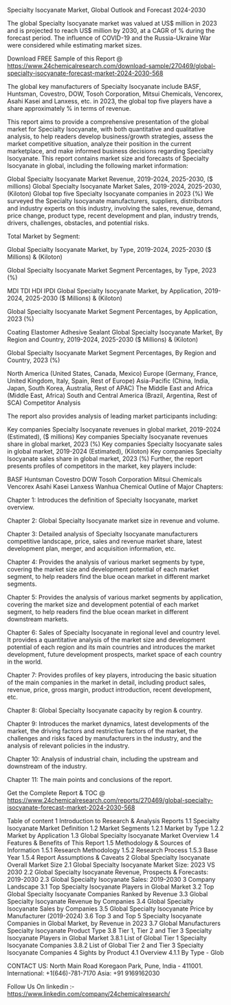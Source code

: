 Specialty Isocyanate Market, Global Outlook and Forecast 2024-2030

The global Specialty Isocyanate market was valued at US$ million in 2023 and is projected to reach US$ million by 2030, at a CAGR of % during the forecast period. The influence of COVID-19 and the Russia-Ukraine War were considered while estimating market sizes.

Download FREE Sample of this Report @ https://www.24chemicalresearch.com/download-sample/270469/global-specialty-isocyanate-forecast-market-2024-2030-568

The global key manufacturers of Specialty Isocyanate include BASF, Huntsman, Covestro, DOW, Tosoh Corporation, Mitsui Chemicals, Vencorex, Asahi Kasei and Lanxess, etc. in 2023, the global top five players have a share approximately % in terms of revenue.

This report aims to provide a comprehensive presentation of the global market for Specialty Isocyanate, with both quantitative and qualitative analysis, to help readers develop business/growth strategies, assess the market competitive situation, analyze their position in the current marketplace, and make informed business decisions regarding Specialty Isocyanate. This report contains market size and forecasts of Specialty Isocyanate in global, including the following market information:

Global Specialty Isocyanate Market Revenue, 2019-2024, 2025-2030, ($ millions)
Global Specialty Isocyanate Market Sales, 2019-2024, 2025-2030, (Kiloton)
Global top five Specialty Isocyanate companies in 2023 (%)
We surveyed the Specialty Isocyanate manufacturers, suppliers, distributors and industry experts on this industry, involving the sales, revenue, demand, price change, product type, recent development and plan, industry trends, drivers, challenges, obstacles, and potential risks.

Total Market by Segment:

Global Specialty Isocyanate Market, by Type, 2019-2024, 2025-2030 ($ Millions) & (Kiloton)

Global Specialty Isocyanate Market Segment Percentages, by Type, 2023 (%)

MDI
TDI
HDI
IPDI
Global Specialty Isocyanate Market, by Application, 2019-2024, 2025-2030 ($ Millions) & (Kiloton)

Global Specialty Isocyanate Market Segment Percentages, by Application, 2023 (%)

Coating
Elastomer
Adhesive
Sealant
Global Specialty Isocyanate Market, By Region and Country, 2019-2024, 2025-2030 ($ Millions) & (Kiloton)

Global Specialty Isocyanate Market Segment Percentages, By Region and Country, 2023 (%)

North America (United States, Canada, Mexico)
Europe (Germany, France, United Kingdom, Italy, Spain, Rest of Europe)
Asia-Pacific (China, India, Japan, South Korea, Australia, Rest of APAC)
The Middle East and Africa (Middle East, Africa)
South and Central America (Brazil, Argentina, Rest of SCA)
Competitor Analysis

The report also provides analysis of leading market participants including:

Key companies Specialty Isocyanate revenues in global market, 2019-2024 (Estimated), ($ millions)
Key companies Specialty Isocyanate revenues share in global market, 2023 (%)
Key companies Specialty Isocyanate sales in global market, 2019-2024 (Estimated), (Kiloton)
Key companies Specialty Isocyanate sales share in global market, 2023 (%)
Further, the report presents profiles of competitors in the market, key players include:

BASF
Huntsman
Covestro
DOW
Tosoh Corporation
Mitsui Chemicals
Vencorex
Asahi Kasei
Lanxess
Wanhua Chemical
Outline of Major Chapters:

Chapter 1: Introduces the definition of Specialty Isocyanate, market overview.

Chapter 2: Global Specialty Isocyanate market size in revenue and volume.

Chapter 3: Detailed analysis of Specialty Isocyanate manufacturers competitive landscape, price, sales and revenue market share, latest development plan, merger, and acquisition information, etc.

Chapter 4: Provides the analysis of various market segments by type, covering the market size and development potential of each market segment, to help readers find the blue ocean market in different market segments.

Chapter 5: Provides the analysis of various market segments by application, covering the market size and development potential of each market segment, to help readers find the blue ocean market in different downstream markets.

Chapter 6: Sales of Specialty Isocyanate in regional level and country level. It provides a quantitative analysis of the market size and development potential of each region and its main countries and introduces the market development, future development prospects, market space of each country in the world.

Chapter 7: Provides profiles of key players, introducing the basic situation of the main companies in the market in detail, including product sales, revenue, price, gross margin, product introduction, recent development, etc.

Chapter 8: Global Specialty Isocyanate capacity by region & country.

Chapter 9: Introduces the market dynamics, latest developments of the market, the driving factors and restrictive factors of the market, the challenges and risks faced by manufacturers in the industry, and the analysis of relevant policies in the industry.

Chapter 10: Analysis of industrial chain, including the upstream and downstream of the industry.

Chapter 11: The main points and conclusions of the report.

Get the Complete Report & TOC @ https://www.24chemicalresearch.com/reports/270469/global-specialty-isocyanate-forecast-market-2024-2030-568

Table of content
1 Introduction to Research & Analysis Reports
1.1 Specialty Isocyanate Market Definition
1.2 Market Segments
1.2.1 Market by Type
1.2.2 Market by Application
1.3 Global Specialty Isocyanate Market Overview
1.4 Features & Benefits of This Report
1.5 Methodology & Sources of Information
1.5.1 Research Methodology
1.5.2 Research Process
1.5.3 Base Year
1.5.4 Report Assumptions & Caveats
2 Global Specialty Isocyanate Overall Market Size
2.1 Global Specialty Isocyanate Market Size: 2023 VS 2030
2.2 Global Specialty Isocyanate Revenue, Prospects & Forecasts: 2019-2030
2.3 Global Specialty Isocyanate Sales: 2019-2030
3 Company Landscape
3.1 Top Specialty Isocyanate Players in Global Market
3.2 Top Global Specialty Isocyanate Companies Ranked by Revenue
3.3 Global Specialty Isocyanate Revenue by Companies
3.4 Global Specialty Isocyanate Sales by Companies
3.5 Global Specialty Isocyanate Price by Manufacturer (2019-2024)
3.6 Top 3 and Top 5 Specialty Isocyanate Companies in Global Market, by Revenue in 2023
3.7 Global Manufacturers Specialty Isocyanate Product Type
3.8 Tier 1, Tier 2 and Tier 3 Specialty Isocyanate Players in Global Market
3.8.1 List of Global Tier 1 Specialty Isocyanate Companies
3.8.2 List of Global Tier 2 and Tier 3 Specialty Isocyanate Companies
4 Sights by Product
4.1 Overview
4.1.1 By Type - Glob

CONTACT US:
North Main Road Koregaon Park, Pune, India - 411001.
International: +1(646)-781-7170
Asia: +91 9169162030

Follow Us On linkedin :- https://www.linkedin.com/company/24chemicalresearch/
